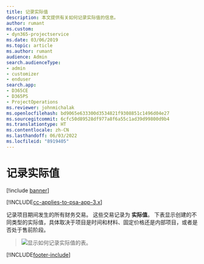 ```yaml
---
title: 记录实际值
description: 本文提供有关如何记录实际值的信息。
author: rumant
ms.custom:
- dyn365-projectservice
ms.date: 03/06/2019
ms.topic: article
ms.author: rumant
audience: Admin
search.audienceType:
- admin
- customizer
- enduser
search.app:
- D365CE
- D365PS
- ProjectOperations
ms.reviewer: johnmichalak
ms.openlocfilehash: bd9065e633300d3534821f9308851c1496d04e27
ms.sourcegitcommit: 6cfc50d89528df977a8f6a55c1ad39d99800d9b4
ms.translationtype: HT
ms.contentlocale: zh-CN
ms.lasthandoff: 06/03/2022
ms.locfileid: "8919405"
---
```

# <a name="recording-actuals"></a>记录实际值 

[!include [banner](../includes/psa-now-project-operations.md)]

[!INCLUDE[cc-applies-to-psa-app-3.x](../includes/cc-applies-to-psa-app-3x.md)]

记录项目期间发生的所有财务交易。 这些交易记录为 **实际值**。 下表显示创建的不同类型的实际值，具体取决于项目是时间和材料、固定价格还是内部项目，或者是否处于售前阶段。

> ![显示如何记录实际值的表。](media/advanced-table2.png)


[!INCLUDE[footer-include](../includes/footer-banner.md)]
